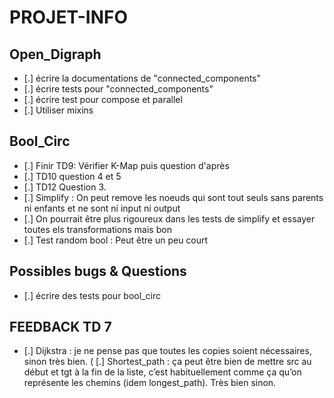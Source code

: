 # PROJET-INFO

## Open_Digraph

- [.] écrire la documentations de "connected_components"
- [.] écrire tests pour "connected_components"
- [.] écrire test pour compose et parallel
- [.] Utiliser mixins

## Bool_Circ

- [.] Finir TD9: Vérifier K-Map puis question d'après
- [.] TD10 question 4 et 5
- [.] TD12 Question 3.
- [.] Simplify : On peut remove les noeuds qui sont tout seuls sans parents ni enfants et ne sont ni input ni output
- [.] On pourrait être plus rigoureux dans les tests de simplify et essayer toutes els transformations mais bon
- [.] Test random bool : Peut être un peu court

## Possibles bugs & Questions

- [.] écrire des tests pour bool_circ

## FEEDBACK TD 7

- [.] Dijkstra : je ne pense pas que toutes les copies soient nécessaires, sinon très bien.
( [.] Shortest_path : ça peut être bien de mettre src au début et tgt à la fin de la liste, c’est habituellement comme ça qu’on représente les chemins
(idem longest_path). Très bien sinon.
  